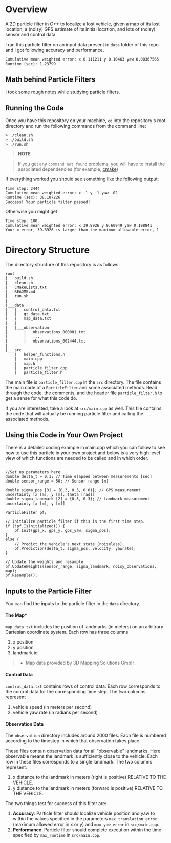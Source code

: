 # Overview
A 2D particle filter in C++ to localize a lost vehicle, given a map of its lost location, a (noisy) GPS estimate of its initial location, and lots of (noisy) sensor and control data. 

I ran this particle filter on an input data present in `data` folder of this repo and I got following accuracy and performance.

```
Cumulative mean weighted error: x 0.111211 y 0.10463 yaw 0.00367565
Runtime (sec): 1.23799
```

## Math behind Particle Filters

I took some rough [notes](https://drive.google.com/open?id=0Bxv9kPZMr-zbM3dDQXZmS01kcGs) while studying particle filters.

## Running the Code
Once you have this repository on your machine, `cd` into the repository's root directory and run the following commands from the command line:

```
> ./clean.sh
> ./build.sh
> ./run.sh
```

> **NOTE**

> If you get any `command not found` problems, you will have to install 
> the associated dependencies (for example, 
> [cmake](https://cmake.org/install/))

If everything worked you should see something like the following output:

```
Time step: 2444
Cumulative mean weighted error: x .1 y .1 yaw .02
Runtime (sec): 38.187226
Success! Your particle filter passed!
```


Otherwise you might get

```
Time step: 100
Cumulative mean weighted error: x 39.8926 y 9.60949 yaw 0.198841
Your x error, 39.8926 is larger than the maximum allowable error, 1
```

# Directory Structure
The directory structure of this repository is as follows:

```
root
|   build.sh
|   clean.sh
|   CMakeLists.txt
|   README.md
|   run.sh
|
|___data
|   |   control_data.txt
|   |   gt_data.txt
|   |   map_data.txt
|   |
|   |___observation
|       |   observations_000001.txt
|       |   ... 
|       |   observations_002444.txt
|   
|___src
    |   helper_functions.h
    |   main.cpp
    |   map.h
    |   particle_filter.cpp
    |   particle_filter.h
```

The main file is `particle_filter.cpp` in the `src` directory. The file contains the main code of a `ParticleFilter` and some associated methods. Read through the code, the comments, and the header file `particle_filter.h` to get a sense for what this code do.

If you are interested, take a look at `src/main.cpp` as well. This file contains the code that will actually be running particle filter and calling the associated methods.

## Using this Code in Your Own Project

There is a detailed coding example in main.cpp which you can follow to see how to use this particle in your own project and below is a very high level view of which functions are needed to be called and in which order. 

```

//Set up parameters here
double delta_t = 0.1; // Time elapsed between measurements [sec]
double sensor_range = 50; // Sensor range [m]

double sigma_pos [3] = {0.3, 0.3, 0.01}; // GPS measurement uncertainty [x [m], y [m], theta [rad]]
double sigma_landmark [2] = {0.3, 0.3}; // Landmark measurement uncertainty [x [m], y [m]]

ParticleFilter pf;

// Initialize particle filter if this is the first time step.
if (!pf.IsInitialized()) {
    pf.Init(gps_x, gps_y, gps_yaw, sigma_pos);
}
else {
    // Predict the vehicle's next state (noiseless).
    pf.Prediction(delta_t, sigma_pos, velocity, yawrate);
}

// Update the weights and resample
pf.UpdateWeights(sensor_range, sigma_landmark, noisy_observations, map);
pf.Resample();

```


## Inputs to the Particle Filter

You can find the inputs to the particle filter in the `data` directory. 

#### The Map*
`map_data.txt` includes the position of landmarks (in meters) on an arbitrary Cartesian coordinate system. Each row has three columns
1. x position
2. y position
3. landmark id

> * Map data provided by 3D Mapping Solutions GmbH.


#### Control Data
`control_data.txt` contains rows of control data. Each row corresponds to the control data for the corresponding time step. The two columns represent
1. vehicle speed (in meters per second)
2. vehicle yaw rate (in radians per second)

#### Observation Data
The `observation` directory includes around 2000 files. Each file is numbered according to the timestep in which that observation takes place. 

These files contain observation data for all "observable" landmarks. Here observable means the landmark is sufficiently close to the vehicle. Each row in these files corresponds to a single landmark. The two columns represent:
1. x distance to the landmark in meters (right is positive) RELATIVE TO THE VEHICLE. 
2. y distance to the landmark in meters (forward is positive) RELATIVE TO THE VEHICLE.


The two things test for success of this filter are:

1. **Accuracy**: Particle filter should localize vehicle position and yaw to within the values specified in the parameters `max_translation_error` (maximum allowed error in x or y) and `max_yaw_error` in `src/main.cpp`.
2. **Performance**: Particle filter should complete execution within the time specified by `max_runtime` in `src/main.cpp`.



